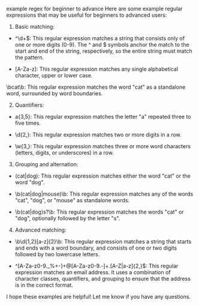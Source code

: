 example regex for beginner to advance
Here are some example regular expressions that may be useful for beginners to advanced users:

1. Basic matching:
- ^\d+$: This regular expression matches a string that consists only of one or more digits (0-9). The ^ and $ symbols anchor the match to the start and end of the string, respectively, so the entire string must match the pattern.

- [A-Za-z]: This regular expression matches any single alphabetical character, upper or lower case.

\bcat\b: This regular expression matches the word "cat" as a standalone word, surrounded by word boundaries.

2. Quantifiers:
- a{3,5}: This regular expression matches the letter "a" repeated three to five times.

- \d{2,}: This regular expression matches two or more digits in a row.

- \w{3,}: This regular expression matches three or more word characters (letters, digits, or underscores) in a row.

3. Grouping and alternation:
- (cat|dog): This regular expression matches either the word "cat" or the word "dog".

- \b(cat|dog|mouse)\b: This regular expression matches any of the words "cat", "dog", or "mouse" as standalone words.

- \b(cat|dog)s?\b: This regular expression matches the words "cat" or "dog", optionally followed by the letter "s".

4. Advanced matching:
- \b\d{1,2}[a-z]{2}\b: This regular expression matches a string that starts and ends with a word boundary, and consists of one or two digits followed by two lowercase letters.

- ^[A-Za-z0-9._%+-]+@[A-Za-z0-9.-]+\.[A-Z|a-z]{2,}$: This regular expression matches an email address. It uses a combination of character classes, quantifiers, and grouping to ensure that the address is in the correct format.

I hope these examples are helpful! Let me know if you have any questions.